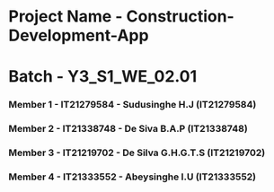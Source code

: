 # Project Name - Construction-Development-App
# Batch - Y3_S1_WE_02.01
### Member 1 - IT21279584 - Sudusinghe H.J (IT21279584)
### Member 2 - IT21338748 - De Siva B.A.P (IT21338748)
### Member 3 - IT21219702 - De Silva G.H.G.T.S (IT21219702)
### Member 4 - IT21333552 - Abeysinghe I.U (IT21333552)
